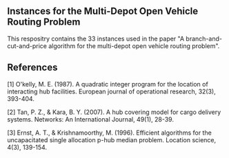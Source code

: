 ## Instances for the Multi-Depot Open Vehicle Routing Problem

This respositry contains the 33 instances used in the paper "A branch-and-cut-and-price algorithm for the multi-depot open vehicle routing problem".


## References


[1] O'kelly, M. E. (1987). A quadratic integer program for the location of interacting hub facilities. European journal of operational research, 32(3), 393-404.

[2] Tan, P. Z., & Kara, B. Y. (2007). A hub covering model for cargo delivery systems. Networks: An International Journal, 49(1), 28-39.

[3] Ernst, A. T., & Krishnamoorthy, M. (1996). Efficient algorithms for the uncapacitated single allocation p-hub median problem. Location science, 4(3), 139-154.
